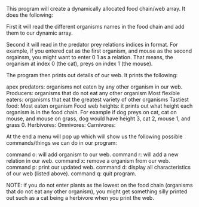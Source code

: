 This program will create a dynamically allocated food chain/web array. It does the following:

First it will read the different organisms names in the food chain and add them to our dynamic array.

Second it will read in the predator prey relations indices in <predator> <prey> format. For example, if you entered cat as the first organism, and mouse as the second orgainsm, you might want to enter 0 1 as a relation.
That means, the organism at index 0 (the cat), preys on index 1 (the mouse).

The program then prints out details of our web. It prints the following:

apex predators: organisms not eaten by any other organism in our web.
Producers: organisms that do not eat any other organism
Most flexible eaters: organisms that eat the greatest variety of other organisms
Tastiest food: Most eaten organism
Food web heights: it prints out what height each organism is in the food chain. For example if dog preys on cat, cat on mouse, and mouse on grass, dog would have height 3, cat 2, mouse 1, and grass 0.
Herbivores:
Omnivores:
Carnivores:

At the end a menu will pop up which will show us the following possible commands/things we can do in our program:

command o: will add organism to our web.
command r: will add a new relation in our web.
command x: remove a organism from our web.
command p: print our updated web.
command d: display all characteristics of our web (listed above).
command q: quit program.

NOTE: if you do not enter plants as the lowest on the food chain (organisms that do not eat any other organism), you might get something silly printed out such as a cat being a herbivore when you print the web.
